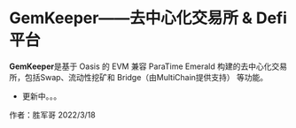 # GemKeeper——去中心化交易所 & Defi平台

**GemKeeper**是基于 Oasis 的 EVM 兼容 ParaTime Emerald 构建的去中心化交易所，包括Swap、流动性挖矿和 Bridge（由MultiChain提供支持） 等功能。



- 更新中。。。



作者：胜军哥 2022/3/18
